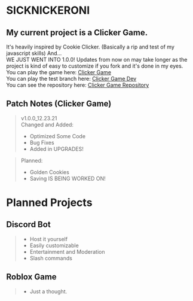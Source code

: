 # SICKNICKERONI

## My current project is a Clicker Game.
It's heavily inspired by Cookie Clicker. (Basically a rip and test of my javascript skills) And...  
WE JUST WENT INTO 1.0.0! Updates from now on may take longer as the project is kind of easy to customize if you fork and it's done in my eyes.  
You can play the game here: [Clicker Game](https://sicknickeroni.github.io/clicker-game/)  
You can play the test branch here: [Clicker Game Dev](https://sicknickeroni.github.io/clicker-game-dev/)  
You can see the repository here: [Clicker Game Repository](https://github.com/SICKNICKERONI/clicker-game/)  

## Patch Notes (Clicker Game)
> v1.0.0_12.23.21  
> Changed and Added:  
> - Optimized Some Code
> - Bug Fixes
> - Added in UPGRADES!  

> Planned:  
> - Golden Cookies
> - Saving IS BEING WORKED ON!  

# Planned Projects  

## Discord Bot  
> - Host it yourself
> - Easily customizable
> - Entertainment and Moderation
> - Slash commands  

##  Roblox Game
> - Just a thought.
